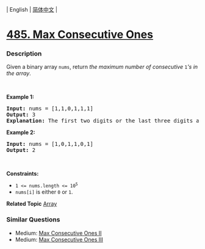 | English | [简体中文](README.md) |

# [485. Max Consecutive Ones](https://leetcode-cn.com/problems/max-consecutive-ones)
 ### Description
<p>Given a binary array <code>nums</code>, return <em>the maximum number of consecutive </em><code>1</code><em>&#39;s in the array</em>.</p>

<p>&nbsp;</p>
<p><strong>Example 1:</strong></p>

<pre>
<strong>Input:</strong> nums = [1,1,0,1,1,1]
<strong>Output:</strong> 3
<strong>Explanation:</strong> The first two digits or the last three digits are consecutive 1s. The maximum number of consecutive 1s is 3.
</pre>

<p><strong>Example 2:</strong></p>

<pre>
<strong>Input:</strong> nums = [1,0,1,1,0,1]
<strong>Output:</strong> 2
</pre>

<p>&nbsp;</p>
<p><strong>Constraints:</strong></p>

<ul>
	<li><code>1 &lt;= nums.length &lt;= 10<sup>5</sup></code></li>
	<li><code>nums[i]</code> is either <code>0</code> or <code>1</code>.</li>
</ul>

**Related Topic**  [Array](https://leetcode-cn.com/tag/array) 

### Similar Questions
 - Medium:	[Max Consecutive Ones II](https://leetcode-cn.com/problems/max-consecutive-ones-ii) 
 - Medium:	[Max Consecutive Ones III](https://leetcode-cn.com/problems/max-consecutive-ones-iii) 
